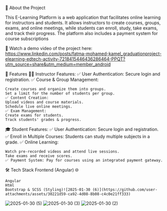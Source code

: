 📌 About the Project

This E-Learning Platform is a web application that facilitates online learning for instructors and students. It allows instructors to create courses, groups, exams, and online meetings, while students can enroll, study, take exams, and track their progress. The platform also includes a payment system for course subscriptions

🎥 Watch a demo video of the project here: https://www.linkedin.com/posts/fatma-mohamed-kamel_graduationproject-elearning-edtech-activity-7218415446436286464-PPQT?utm_source=share&utm_medium=member_android

🚀 Features
👨‍🏫 Instructor Features:
✅ User Authentication: Secure login and registration.
✅ Course & Group Management:

    Create courses and organize them into groups.
    Set a limit for the number of students per group.
    ✅ Content Creation:
    Upload videos and course materials.
    Schedule live online meetings.
    ✅ Exam Management:
    Create exams for students.
    Track students' grades & progress.

🎓 Student Features:
✅ User Authentication: Secure login and registration.
✅ Enroll in Multiple Courses: Students can study multiple subjects in a grade.
✅ Online Learning:

    Watch pre-recorded videos and attend live sessions.
    Take exams and receive scores.
    ✅ Payment System: Pay for courses using an integrated payment gateway.

🛠️ Tech Stack
Frontend (Angular) 🌐

    Angular 
    Html
    Bootstrap & SCSS (Styling)![2025-01-30 (6)](https://github.com/user-attachments/assets/30221d59-ca92-4d08-8b08-c4c0e21ff333)
![2025-01-30 (5)](https://github.com/user-attachments/assets/2f76b9ca-9110-487d-84da-44a0c4257f58)
![2025-01-30 (3)](https://github.com/user-attachments/assets/9ddd3438-bad6-4e7c-ac43-e4d6fb569821)
![2025-01-30 (2)](https://github.com/user-attachments/assets/e714000e-ad01-4d6a-a201-2deadc2ed9b5)


